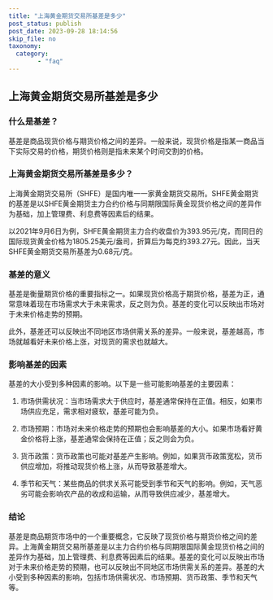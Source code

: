 ```yaml
---
title: "上海黄金期货交易所基差是多少"
post_status: publish
post_date: 2023-09-28 18:14:56
skip_file: no
taxonomy:
  category:
        - "faq"
---
```


## 上海黄金期货交易所基差是多少

### 什么是基差？

基差是商品现货价格与期货价格之间的差异。一般来说，现货价格是指某一商品当下实际交易的价格，期货价格则是指未来某个时间交割的价格。

### 上海黄金期货交易所基差是多少？

上海黄金期货交易所（SHFE）是国内唯一一家黄金期货交易所。SHFE黄金期货的基差是以SHFE黄金期货主力合约价格与同期限国际黄金现货价格之间的差异作为基础，加上管理费、利息费等因素后的结果。

以2021年9月6日为例，SHFE黄金期货主力合约收盘价为393.95元/克，而同日的国际现货黄金价格为1805.25美元/盎司，折算后为每克约393.27元。因此，当天SHFE黄金期货交易所基差为0.68元/克。

### 基差的意义

基差是衡量期货价格的重要指标之一。如果现货价格高于期货价格，基差为正，通常意味着现在市场需求大于未来需求，反之则为负。基差的变化可以反映出市场对于未来价格走势的预期。

此外，基差还可以反映出不同地区市场供需关系的差异。一般来说，基差越高，市场就越看好未来价格上涨，对现货的需求也就越大。

### 影响基差的因素

基差的大小受到多种因素的影响。以下是一些可能影响基差的主要因素：

1. 市场供需状况：当市场需求大于供应时，基差通常保持在正值。相反，如果市场供应充足，需求相对疲软，基差可能为负。

2. 市场预期：市场对未来价格走势的预期也会影响基差的大小。如果市场看好黄金价格将上涨，基差通常会保持在正值；反之则会为负。

3. 货币政策：货币政策也可能对基差产生影响。例如，如果货币政策宽松，货币供应增加，将推动现货价格上涨，从而导致基差增大。

4. 季节和天气：某些商品的供求关系可能受到季节和天气的影响。例如，天气恶劣可能会影响农产品的收成和运输，从而导致供应减少，基差增大。

### 结论

基差是商品期货市场中的一个重要概念，它反映了现货价格与期货价格之间的差异。上海黄金期货交易所基差是以主力合约价格与同期限国际黄金现货价格之间的差异作为基础，加上管理费、利息费等因素后的结果。基差的变化可以反映出市场对于未来价格走势的预期，也可以反映出不同地区市场供需关系的差异。基差的大小受到多种因素的影响，包括市场供需状况、市场预期、货币政策、季节和天气等。
